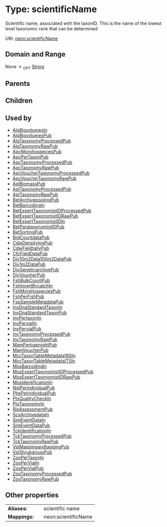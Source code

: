 
# Type: scientificName


Scientific name, associated with the taxonID. This is the name of the lowest level taxonomic rank that can be determined

URI: [neon:scientificName](https://data.neonscience.org/scientificName)


## Domain and Range

None ->  <sub>OPT</sub> [String](types/String.md)

## Parents


## Children


## Used by

 * [AlgBiovolumesIn](AlgBiovolumesIn.md)
 * [AlgBiovolumesPub](AlgBiovolumesPub.md)
 * [AlgTaxonomyProcessedPub](AlgTaxonomyProcessedPub.md)
 * [AlgTaxonomyRawPub](AlgTaxonomyRawPub.md)
 * [ApcMorphospeciesPub](ApcMorphospeciesPub.md)
 * [ApcPerTaxonPub](ApcPerTaxonPub.md)
 * [ApcTaxonomyProcessedPub](ApcTaxonomyProcessedPub.md)
 * [ApcTaxonomyRawPub](ApcTaxonomyRawPub.md)
 * [ApcVoucherTaxonomyProcessedPub](ApcVoucherTaxonomyProcessedPub.md)
 * [ApcVoucherTaxonomyRawPub](ApcVoucherTaxonomyRawPub.md)
 * [AplBiomassPub](AplBiomassPub.md)
 * [AplTaxonomyProcessedPub](AplTaxonomyProcessedPub.md)
 * [AplTaxonomyRawPub](AplTaxonomyRawPub.md)
 * [BetArchivepoolingPub](BetArchivepoolingPub.md)
 * [BetBarcodingIn](BetBarcodingIn.md)
 * [BetExpertTaxonomistIDProcessedPub](BetExpertTaxonomistIDProcessedPub.md)
 * [BetExpertTaxonomistIDRawPub](BetExpertTaxonomistIDRawPub.md)
 * [BetExpertTaxonomistIDIn](BetExpertTaxonomistIDIn.md)
 * [BetParataxonomistIDPub](BetParataxonomistIDPub.md)
 * [BetSortingPub](BetSortingPub.md)
 * [BrdCountdataPub](BrdCountdataPub.md)
 * [CdwDensitylogPub](CdwDensitylogPub.md)
 * [CdwFieldtallyPub](CdwFieldtallyPub.md)
 * [CfcFieldDataPub](CfcFieldDataPub.md)
 * [Div10m2Data100m2DataPub](Div10m2Data100m2DataPub.md)
 * [Div1m2DataPub](Div1m2DataPub.md)
 * [DivGeneticarchivePub](DivGeneticarchivePub.md)
 * [DivVoucherPub](DivVoucherPub.md)
 * [FshBulkCountPub](FshBulkCountPub.md)
 * [FshInvertBycatchIn](FshInvertBycatchIn.md)
 * [FshMorphospeciesPub](FshMorphospeciesPub.md)
 * [FshPerFishPub](FshPerFishPub.md)
 * [FspSampleMetadataPub](FspSampleMetadataPub.md)
 * [InvDnaStandardTaxonIn](InvDnaStandardTaxonIn.md)
 * [InvDnaStandardTaxonPub](InvDnaStandardTaxonPub.md)
 * [InvPertaxonIn](InvPertaxonIn.md)
 * [InvPervialIn](InvPervialIn.md)
 * [InvPervialPub](InvPervialPub.md)
 * [InvTaxonomyProcessedPub](InvTaxonomyProcessedPub.md)
 * [InvTaxonomyRawPub](InvTaxonomyRawPub.md)
 * [MamPertrapnightPub](MamPertrapnightPub.md)
 * [MamVoucherPub](MamVoucherPub.md)
 * [MccTaxonTableMetadata16SIn](MccTaxonTableMetadata16SIn.md)
 * [MccTaxonTableMetadataITSIn](MccTaxonTableMetadataITSIn.md)
 * [MosBarcodingIn](MosBarcodingIn.md)
 * [MosExpertTaxonomistIDProcessedPub](MosExpertTaxonomistIDProcessedPub.md)
 * [MosExpertTaxonomistIDRawPub](MosExpertTaxonomistIDRawPub.md)
 * [MosIdentificationIn](MosIdentificationIn.md)
 * [NstPerindividualPub](NstPerindividualPub.md)
 * [PhePerindividualPub](PhePerindividualPub.md)
 * [PtxQualityCheckIn](PtxQualityCheckIn.md)
 * [PtxTaxonomyIn](PtxTaxonomyIn.md)
 * [RipAssessmentPub](RipAssessmentPub.md)
 * [ScsArchivedataIn](ScsArchivedataIn.md)
 * [SimEventDataIn](SimEventDataIn.md)
 * [SimEventDataPub](SimEventDataPub.md)
 * [TckIdentificationIn](TckIdentificationIn.md)
 * [TckTaxonomyProcessedPub](TckTaxonomyProcessedPub.md)
 * [TckTaxonomyRawPub](TckTaxonomyRawPub.md)
 * [VstMappingandtaggingPub](VstMappingandtaggingPub.md)
 * [VstShrubgroupPub](VstShrubgroupPub.md)
 * [ZooPerTaxonIn](ZooPerTaxonIn.md)
 * [ZooPerVialIn](ZooPerVialIn.md)
 * [ZooPerVialPub](ZooPerVialPub.md)
 * [ZooTaxonomyProcessedPub](ZooTaxonomyProcessedPub.md)
 * [ZooTaxonomyRawPub](ZooTaxonomyRawPub.md)

## Other properties

|  |  |  |
| --- | --- | --- |
| **Aliases:** | | scientific name |
| **Mappings:** | | neon:scientificName |

